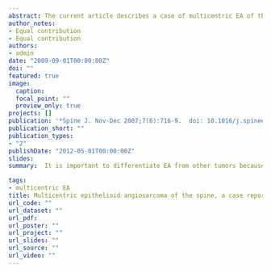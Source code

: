 ```yaml
---
abstract: The current article describes a case of multicentric EA of the spine that presented simultaneously at T4 spine and the posterior one third of the left fourth rib. STUDY DESIGN/SETTINGS This study included a patient with a rare spinal tumor, which presented insidiously. Radiologically, the lesions were osteolytic with erosion of cortices. The tumor was composed of nests and cords of malignant cells with epithelioid morphology with areas of vascular differentiation, necrosis, and hemorrhage. Anastomosing vascular spaces lined by epithelioid endothelial cells suggested focal endotheliod differentiation.
author_notes:
- Equal contribution
- Equal contribution
authors:
- admin
date: "2009-09-01T00:00:00Z"
doi: ""
featured: true
image:
  caption: 
  focal_point: ""
  preview_only: true
projects: []
publication: '*Spine J. Nov-Dec 2007;7(6):716-9.  doi: 10.1016/j.spinee.2006.08.013.*'
publication_short: ""
publication_types:
- "2"
publishDate: "2012-05-01T00:00:00Z"
slides: 
summary:  It is important to differentiate EA from other tumors because the clinical course and treatment are specific for these conditions. Careful histologic and immunohistochemical analysis will clinch the diagnosis. Even though rare, we stress the importance to be aware of the existence of this tumor, which is essential for correct diagnosis.

tags:
- multicentric EA
title: Multicentric epithelioid angiosarcoma of the spine, a case report of a rare bone tumor
url_code: ""
url_dataset: ""
url_pdf: 
url_poster: ""
url_project: ""
url_slides: ""
url_source: ""
url_video: ""
---
```







